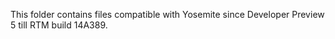 This folder contains files compatible with Yosemite since Developer Preview 5 till RTM build 14A389.
